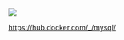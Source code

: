 <a href="https://www.mysql.com/" target="_blank">
    <img src="https://www.mysql.com/common/logos/logo-mysql-110x57.png"/>
</a>

https://hub.docker.com/_/mysql/
